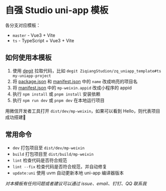 # 自强 Studio uni-app 模板

各分支对应模板：

- `master` - Vue3 + Vite
- `ts` - TypeScript + Vue3 + Vite

## 如何使用本模板

1. 使用 [degit](https://github.com/Rich-Harris/degit) 拉取代码，比如 `degit ZiqiangStudion/zq_uniapp_template#ts my-uniapp-project`
2. 将 [package.json](./package.json) 和 [manifest.json](./src/manifest.json) 中的 `name` 改成响亮的项目名
3. 将 [manifest.json](./src/manifest.json) 中的 `mp-weixin.appid` 改成小程序的 appid
4. 执行 `npm install` 或 `pnpm install` 安装依赖
5. 执行 `npm run dev` 或 `pnpm dev` 在本地运行项目

用微信开发者工具打开 `dist/dev/mp-weixin`，如果可以看到 Hello，则代表项目成功搭建🎉

## 常用命令

- `dev` 打包项目至 `dist/dev/mp-weixin`
- `build` 打包项目至 `dist/build/mp-weixin`
- `lint` 检查代码是否符合规范
- `lint --fix` 检查代码是否符合规范，并自动修复
- `update:uni` 使用 uvm 自动更新本地 uni-app 编译器版本

_对本模板有任何问题或者建议可以通过 issue、email、钉钉、QQ 联系我_

